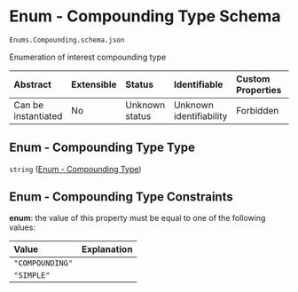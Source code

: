 # Enum - Compounding Type Schema

```txt
Enums.Compounding.schema.json
```

Enumeration of interest compounding type

| Abstract            | Extensible | Status         | Identifiable            | Custom Properties | Additional Properties | Access Restrictions | Defined In                                                                             |
| :------------------ | :--------- | :------------- | :---------------------- | :---------------- | :-------------------- | :------------------ | :------------------------------------------------------------------------------------- |
| Can be instantiated | No         | Unknown status | Unknown identifiability | Forbidden         | Allowed               | none                | [Compounding.schema.json](../out/enums/Compounding.schema.json "open original schema") |

## Enum - Compounding Type Type

`string` ([Enum - Compounding Type](compounding.md))

## Enum - Compounding Type Constraints

**enum**: the value of this property must be equal to one of the following values:

| Value           | Explanation |
| :-------------- | :---------- |
| `"COMPOUNDING"` |             |
| `"SIMPLE"`      |             |
